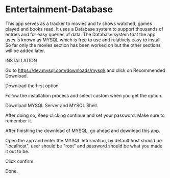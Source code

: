# Entertainment-Database

This app serves as a tracker to movies and tv shows watched, games played and books read. It uses a Database system to support thousands of entries and for easy queries of data.
The Database system that the app uses is known as MYSQL which is free to use and relatively easy to install. So far only the movies section has been worked on but the other
sections will be added later.



INSTALLATION

Go to https://dev.mysql.com/downloads/mysql/ and click on Recommended Download.

Download the first option

Follow the installation process and select custom when you get the option.

Download MYSQL Server and MYSQL Shell.

After doing so, Keep clicking continue and set your password. Make sure to remember it.

After finishing the download of MYSQL, go ahead and download this app.

Open the app and enter the MYSQL Information, by default host should be "localhost", user should be "root" and password should be what you made it out to be.

Click confirm.

Done.
